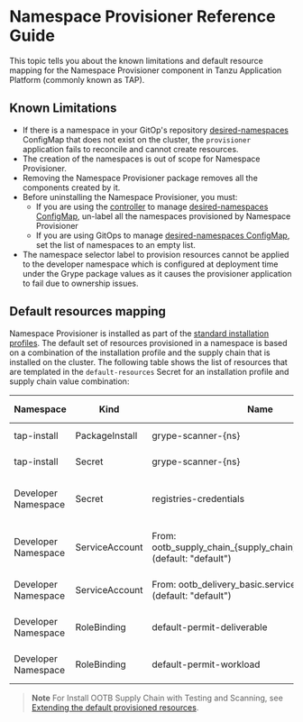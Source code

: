 # Namespace Provisioner Reference Guide

This topic tells you about the known limitations and default resource mapping for the Namespace
Provisioner component in Tanzu Application Platform (commonly known as TAP).

## <a id="known-limitations"></a>Known Limitations

- If there is a namespace in your GitOp's repository [desired-namespaces](about.hbs.md#desired-ns-configmap)
ConfigMap that does not exist on the cluster, the `provisioner` application fails to reconcile
and cannot create resources.
- The creation of the namespaces is out of scope for Namespace Provisioner.
- Removing the Namespace Provisioner package removes all the components created by it.
- Before uninstalling the Namespace Provisioner, you must:
  - If you are using the [controller](about.hbs.md#nsp-controller) to manage [desired-namespaces ConfigMap](about.hbs.md#desired-ns-configmap), un-label all the
    namespaces provisioned by Namespace Provisioner
  - If you are using GitOps to manage [desired-namespaces ConfigMap](about.hbs.md#desired-ns-configmap), set the list of namespaces to an
    empty list.
- The namespace selector label to provision resources cannot be applied to the developer namespace
  which is configured at deployment time under the Grype package values as it causes the provisioner
  application to fail due to ownership issues.

## <a id="default-resources-mapping"></a>Default resources mapping

Namespace Provisioner is installed as part of the [standard installation profiles](../about-package-profiles.hbs.md#profiles-and-packages).
The default set of resources provisioned in a namespace is
based on a combination of the installation profile and the supply chain that is installed
on the cluster. The following table shows the list of resources that are templated in the
`default-resources` Secret for an installation profile and supply chain value combination:

| Namespace  | Kind | Name | supply_chain | Install Profile | Reconcile |
| ------------- | ------------- | ------------- | ------------- | ------------- | ------------- |
| tap-install  | PackageInstall | grype-scanner-{ns} | testing_scanning | full, build | Yes  |
| tap-install  | Secret | grype-scanner-{ns} | testing_scanning | full, build | Yes |
| Developer Namespace  | Secret | registries-credentials | n/a | full, iterate, build, run | Yes |
| Developer Namespace  | ServiceAccount | From: ootb_supply_chain_{supply_chain}.service_account (default: "default") | n/a | full, iterate, build, run | No |
| Developer Namespace  | ServiceAccount | From: ootb_delivery_basic.service_account (default: "default") | n/a| full, iterate, run | No  |
| Developer Namespace  | RoleBinding | default-permit-deliverable | n/a | full, iterate, run | Yes  |
| Developer Namespace  | RoleBinding | default-permit-workload | n/a | full, iterate, build | Yes  |

>**Note** For Install OOTB Supply Chain with Testing and Scanning, see [Extending the default provisioned resources](how-tos.hbs.md#extending-default-resources).

